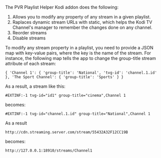 The PVR Playlist Helper Kodi addon does the following:
1. Allows you to modify any property of any stream in a given playlist.
2. Raplaces dynamic stream URLs with static, which helps the Kodi TV Channel's manager to remember the changes done on any channel. 
3. Reorder streams
4. Disable streams 

To modify any stream property in a playlist, you need to provide a JSON map with key-value pairs, where the key is the name of the stream.
For instance, the following map tells the app to change the group-title stream attribute of each stream:

`{
  'Channel 1': { 'group-title': 'National', 'tvg-id': 'channel.1.id' },
  'The Sport Channel': { 'group-title': 'Sports' }
}`

As a result, a stream like this:

`#EXTINF:-1 tvg-id="id1" group-title="cinema",Channel 1`

becomes:

`#EXTINF:-1 tvg-id="channel.1.id" group-title="National",Channel 1`

As a result

`http://cdn.streaming.server.com/stream/55432A32F12CC19B`

becomes:

`http://127.0.0.1:18910/streams/Channel1` 

